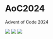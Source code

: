 # AoC2024
Advent of Code 2024


<!--- advent_readme_stars table --->


![](https://img.shields.io/badge/day%20📅-15-blue) ![](https://img.shields.io/badge/stars%20⭐-9-yellow) ![](https://img.shields.io/badge/days%20completed-4-red)